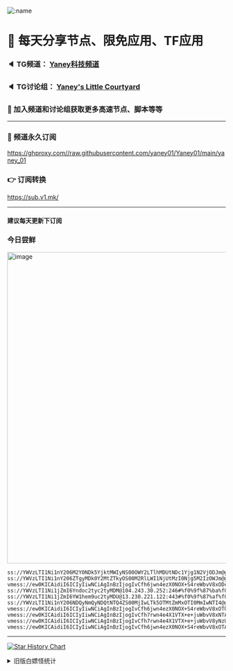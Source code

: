    ![:name](https://count.getloli.com/get/@yaney01?theme=gelbooru-h)

# 🚀 每天分享节点、限免应用、TF应用
### 🔈 TG频道： [Yaney科技频道](https://t.me/yaney_01) 
### 🔈 TG讨论组： [Yaney's Little Courtyard](https://t.me/+caB8IkK7JvMzM2I1)
### 🔔 加入频道和讨论组获取更多高速节点、脚本等等  
***
### 🔗  频道永久订阅
   https://ghproxy.com//raw.githubusercontent.com/yaney01/Yaney01/main/yaney_01
### 👉  订阅转换
   https://sub.v1.mk/
***
#### 建议每天更新下订阅
### 今日尝鲜
<img width="718" alt="image" src="https://github.com/yaney01/Yaney01/assets/53202722/85e6a3fd-82f3-4654-ab60-64fd90899ad6">


```
ss://YWVzLTI1Ni1nY206M2Y0NDk5YjktMWIyNS00OWY2LTlhMDUtNDc1Yjg1N2VjODJm@gzyd.jcnode.top:24002#%f0%9f%87%a8%f0%9f%87%b3_CN_%e4%b8%ad%e5%9b%bd_144
ss://YWVzLTI1Ni1nY206ZTgyMDk0Y2MtZTkyOS00M2RlLWI1NjUtMzI0Njg5M2IzOWJm@gzyd.jcnode.top:21003#%f0%9f%87%a8%f0%9f%87%b3_CN_%e4%b8%ad%e5%9b%bd_109
vmess://ew0KICAidiI6ICIyIiwNCiAgInBzIjogIvCfh6jwn4ezX0NOX+S4reWbvV8xODciLA0KICAiYWRkIjogImNteHV6aG91Lm5ldGZsaXg2LmNvbSIsDQogICJwb3J0IjogIjM2MDE5IiwNCiAgImlkIjogIjg1MWZlZWYyLWZkNGQtMzEzOC05MWQyLTE4ZWRjYWE0OWI4ZSIsDQogICJhaWQiOiAiMCIsDQogICJzY3kiOiAiYXV0byIsDQogICJuZXQiOiAidGNwIiwNCiAgInR5cGUiOiAibm9uZSIsDQogICJob3N0IjogIiIsDQogICJwYXRoIjogIiIsDQogICJ0bHMiOiAiIiwNCiAgInNuaSI6ICIiDQp9
ss://YWVzLTI1Ni1jZmI6Yndoc2tyc2tyMDM@104.243.30.252:246#%f0%9f%87%ba%f0%9f%87%b8_US_%e7%be%8e%e5%9b%bd_159
ss://YWVzLTI1Ni1jZmI6YW1hem9uc2tyMDU@13.230.221.122:443#%f0%9f%87%af%f0%9f%87%b5_JP_%e6%97%a5%e6%9c%ac_131
ss://YWVzLTI1Ni1nY206NDQyNmQyNDQtNTQ4ZS00MjIwLTk5OTMtZmMxOTI0MmIwNTI4@gzyd.jcnode.top:41002#%f0%9f%87%a8%f0%9f%87%b3_CN_%e4%b8%ad%e5%9b%bd_179
vmess://ew0KICAidiI6ICIyIiwNCiAgInBzIjogIvCfh6jwn4ezX0NOX+S4reWbvV8xOTQiLA0KICAiYWRkIjogIjE0LjExNi4xNTEuMTAwIiwNCiAgInBvcnQiOiAiNjMwOTAiLA0KICAiaWQiOiAiMzExZjNjNGItOTBhMS0zYzVjLWE0ZmUtMjE1Y2M3YzkwZDAyIiwNCiAgImFpZCI6ICIwIiwNCiAgInNjeSI6ICJhdXRvIiwNCiAgIm5ldCI6ICJ0Y3AiLA0KICAidHlwZSI6ICJub25lIiwNCiAgImhvc3QiOiAiIiwNCiAgInBhdGgiOiAiIiwNCiAgInRscyI6ICJ0bHMiLA0KICAic25pIjogIiINCn0=
vmess://ew0KICAidiI6ICIyIiwNCiAgInBzIjogIvCfh7rwn4e4X1VTX+e+juWbvV8xNTAiLA0KICAiYWRkIjogIjEwNy4xNDguMTk1LjI1IiwNCiAgInBvcnQiOiAiNDIwMTQiLA0KICAiaWQiOiAiNDE4MDQ4YWYtYTI5My00Yjk5LTliMGMtOThjYTM1ODBkZDI0IiwNCiAgImFpZCI6ICI2NCIsDQogICJzY3kiOiAiYXV0byIsDQogICJuZXQiOiAidGNwIiwNCiAgInR5cGUiOiAibm9uZSIsDQogICJob3N0IjogIiIsDQogICJwYXRoIjogIiIsDQogICJ0bHMiOiAiIiwNCiAgInNuaSI6ICIiDQp9
vmess://ew0KICAidiI6ICIyIiwNCiAgInBzIjogIvCfh7rwn4e4X1VTX+e+juWbvV8yNzUiLA0KICAiYWRkIjogImNmLm5vYXJpZXMuZGUiLA0KICAicG9ydCI6ICI4MDgwIiwNCiAgImlkIjogIjY3YzVjZTQ1LTdiNDgtNDczZS1iZjI1LWU0YzgzMGIwZWQyNCIsDQogICJhaWQiOiAiMCIsDQogICJzY3kiOiAiYXV0byIsDQogICJuZXQiOiAid3MiLA0KICAidHlwZSI6ICJub25lIiwNCiAgImhvc3QiOiAiYnV5dm0uaWlpby53aWtpIiwNCiAgInBhdGgiOiAiL2FyaWVzP2VkPTIwNDgiLA0KICAidGxzIjogIiIsDQogICJzbmkiOiAiIg0KfQ==
vmess://ew0KICAidiI6ICIyIiwNCiAgInBzIjogIvCfh6jwn4ezX0NOX+S4reWbvV8xOTAiLA0KICAiYWRkIjogIjE0LjExNi4xNTEuMTAwIiwNCiAgInBvcnQiOiAiNjMwOTAiLA0KICAiaWQiOiAiMzExZjNjNGItOTBhMS0zYzVjLWE0ZmUtMjE1Y2M3YzkwZDAyIiwNCiAgImFpZCI6ICIwIiwNCiAgInNjeSI6ICJhdXRvIiwNCiAgIm5ldCI6ICJ0Y3AiLA0KICAidHlwZSI6ICJub25lIiwNCiAgImhvc3QiOiAiIiwNCiAgInBhdGgiOiAiIiwNCiAgInRscyI6ICJ0bHMiLA0KICAic25pIjogIiINCn0=
```

***
   [![Star History Chart](https://api.star-history.com/svg?repos=yaney01/Yaney01&type=Date)](https://star-history.com/#yaney01/Yaney01&Date)
<details>
     <summary>旧版白嫖怪统计</summary>
   <p align="left"> 
  <img src="https://profile-counter.glitch.me/yaney01/count.svg" />
</p>
   </details>
